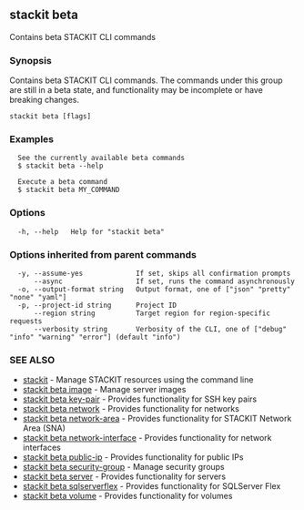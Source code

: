 ## stackit beta

Contains beta STACKIT CLI commands

### Synopsis

Contains beta STACKIT CLI commands.
The commands under this group are still in a beta state, and functionality may be incomplete or have breaking changes.

```
stackit beta [flags]
```

### Examples

```
  See the currently available beta commands
  $ stackit beta --help

  Execute a beta command
  $ stackit beta MY_COMMAND
```

### Options

```
  -h, --help   Help for "stackit beta"
```

### Options inherited from parent commands

```
  -y, --assume-yes             If set, skips all confirmation prompts
      --async                  If set, runs the command asynchronously
  -o, --output-format string   Output format, one of ["json" "pretty" "none" "yaml"]
  -p, --project-id string      Project ID
      --region string          Target region for region-specific requests
      --verbosity string       Verbosity of the CLI, one of ["debug" "info" "warning" "error"] (default "info")
```

### SEE ALSO

* [stackit](./stackit.md)	 - Manage STACKIT resources using the command line
* [stackit beta image](./stackit_beta_image.md)	 - Manage server images
* [stackit beta key-pair](./stackit_beta_key-pair.md)	 - Provides functionality for SSH key pairs
* [stackit beta network](./stackit_beta_network.md)	 - Provides functionality for networks
* [stackit beta network-area](./stackit_beta_network-area.md)	 - Provides functionality for STACKIT Network Area (SNA)
* [stackit beta network-interface](./stackit_beta_network-interface.md)	 - Provides functionality for network interfaces
* [stackit beta public-ip](./stackit_beta_public-ip.md)	 - Provides functionality for public IPs
* [stackit beta security-group](./stackit_beta_security-group.md)	 - Manage security groups
* [stackit beta server](./stackit_beta_server.md)	 - Provides functionality for servers
* [stackit beta sqlserverflex](./stackit_beta_sqlserverflex.md)	 - Provides functionality for SQLServer Flex
* [stackit beta volume](./stackit_beta_volume.md)	 - Provides functionality for volumes

